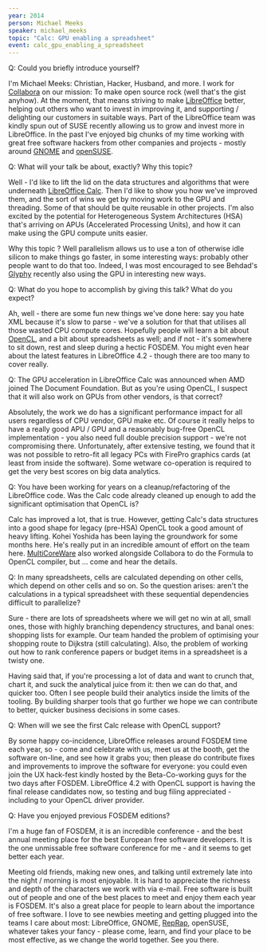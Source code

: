 ```yaml
---
year: 2014
person: Michael Meeks 
speaker: michael_meeks 
topic: "Calc: GPU enabling a spreadsheet"
event: calc_gpu_enabling_a_spreadsheet 
---
```


Q: Could you briefly introduce yourself?

I'm Michael Meeks: Christian, Hacker, Husband, and more. I work for [Collabora](http://www.collabora.com/) on our mission: To make open source rock (well that's the gist anyhow). At the moment, that means striving to make [LibreOffice](http://www.libreoffice.org/) better, helping out others who want to invest in improving it, and supporting / delighting our customers in suitable ways. Part of the LibreOffice team was kindly spun out of SUSE recently allowing us to grow and invest more in LibreOffice. In the past I've enjoyed big chunks of my time working with great free software hackers from other companies and projects - mostly around [GNOME](http://www.gnome.org/) and [openSUSE](http://www.opensuse.org).

Q: What will your talk be about, exactly? Why this topic?

Well - I'd like to lift the lid on the data structures and algorithms that were underneath [LibreOffice Calc](http://www.libreoffice.org/features/calc/). Then I'd like to show you how we've improved them, and the sort of wins we get by moving work to the GPU and threading. Some of that should be quite reusable in other projects. I'm also excited by the potential for Heterogeneous System Architectures (HSA) that's arriving on APUs (Accelerated Processing Units), and how it can make using the GPU compute units easier.

Why this topic ? Well parallelism allows us to use a ton of otherwise idle silicon to make things go faster, in some interesting ways: probably other people want to do that too. Indeed, I was most encouraged to see Behdad's [Glyphy](http://code.google.com/p/glyphy/) recently also using the GPU in interesting new ways.

Q: What do you hope to accomplish by giving this talk? What do you expect?

Ah, well - there are some fun new things we've done here: say you hate XML because it's slow to parse - we've a solution for that that utilises all those wasted CPU compute cores. Hopefully people will learn a bit about [OpenCL](http://www.khronos.org/opencl/), and a bit about spreadsheets as well; and if not - it's somewhere to sit down, rest and sleep during a hectic FOSDEM. You might even hear about the latest features in LibreOffice 4.2 - though there are too many to cover really.

Q: The GPU acceleration in LibreOffice Calc was announced when AMD joined The Document Foundation. But as you're using OpenCL, I suspect that it will also work on GPUs from other vendors, is that correct?

Absolutely, the work we do has a significant performance impact for all users regardless of CPU vendor, GPU make etc. Of course it really helps to have a really good APU / GPU and a reasonably bug-free OpenCL implementation - you also need full double precision support - we're not compromising there. Unfortunately, after extensive testing, we found that it was not possible to retro-fit all legacy PCs with FirePro graphics cards (at least from inside the software). Some wetware co-operation is required to get the very best scores on big data analytics.

Q: You have been working for years on a cleanup/refactoring of the LibreOffice code. Was the Calc code already cleaned up enough to add the significant optimisation that OpenCL is? 

Calc has improved a lot, that is true. However, getting Calc's data structures into a good shape for legacy (pre-HSA) OpenCL took a good amount of heavy lifting. Kohei Yoshida has been laying the groundwork for some months here. He's really put in an incredible amount of effort on the team here. [MultiCoreWare](http://www.multicorewareinc.com/) also worked alongside Collabora to do the Formula to OpenCL compiler, but ... come and hear the details.

Q: In many spreadsheets, cells are calculated depending on other cells, which depend on other cells and so on. So the question arises: aren't the calculations in a typical spreadsheet with these sequential dependencies difficult to parallelize?

Sure - there are lots of spreadsheets where we will get no win at all, small ones, those with highly branching dependency structures, and banal ones: shopping lists for example. Our team handed the problem of optimising your shopping route to Dijkstra (still calculating). Also, the problem of working out how to rank conference papers or budget items in a spreadsheet is a twisty one.

Having said that, if you're processing a lot of data and want to crunch that, chart it, and suck the analytical juice from it: then we can do that, and quicker too. Often I see people build their analytics inside the limits of the tooling. By building sharper tools that go further we hope we can contribute to better, quicker business decisions in some cases.

Q: When will we see the first Calc release with OpenCL support?

By some happy co-incidence, LibreOffice releases around FOSDEM time each year, so - come and celebrate with us, meet us at the booth, get the software on-line, and see how it grabs you; then please do contribute fixes and improvements to improve the software for everyone: you could even join the UX hack-fest kindly hosted by the Beta-Co-working guys for the two days after FOSDEM. LibreOffice 4.2 with OpenCL support is having the final release candidates now, so testing and bug filing appreciated - including to your OpenCL driver provider.

Q: Have you enjoyed previous FOSDEM editions?

I'm a huge fan of FOSDEM, it is an incredible conference - and the best annual meeting place for the best European free software developers. It is the one unmissable free software conference for me - and it seems to get better each year.

Meeting old friends, making new ones, and talking until extremely late into the night / morning is most enjoyable. It is hard to appreciate the richness and depth of the characters we work with via e-mail. Free software is built out of people and one of the best places to meet and enjoy them each year is FOSDEM. It's also a great place for people to learn about the importance of free software.  I love to see newbies meeting and getting plugged into the teams I care about most: LibreOffice, GNOME, [RepRap](http://reprap.org/), openSUSE, whatever takes your fancy - please come, learn, and find your place to be most effective, as we change the world together. See you there.
